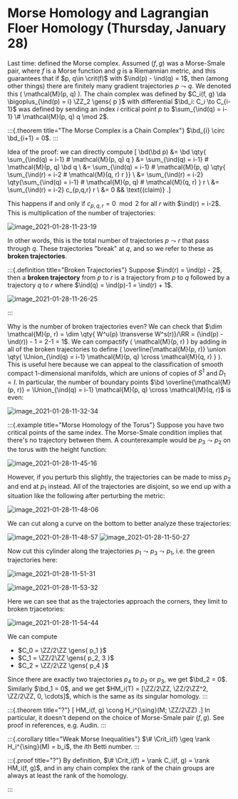 # Morse Homology and Lagrangian Floer Homology (Thursday, January 28)


Last time: defined the Morse complex.
Assumed $(f, g)$ was a Morse-Smale pair, where $f$ is a Morse function and $g$ is a Riemannian metric, and this guarantees that if $p, q\in \crit(f)$ with $\ind(p) - \ind(q) = 1$, then (among other things) there are finitely many gradient trajectories $p\leadsto q$.
We denoted this \( \mathcal{M}(p, q)  \).
The chain complex was defined by $C_i(f, g) \da \bigoplus_{\ind(p) = i} \ZZ_2 \gens{ p }$ with differential $\bd_i: C_i \to C_{i-1}$ was defined by sending an index $i$ critical point $p$ to $\sum_{\ind(q) = i-1} \# \mathcal{M}(p, q) q \mod 2$. 


:::{.theorem title="The Morse Complex is a Chain Complex"}
$\bd_{i} \circ \bd_{i+1} = 0$.
:::

Idea of the proof:
we can directly compute
\[
\bd(\bd p) 
&= \bd \qty{ \sum_{\ind(q) = i-1} \# \mathcal{M}(p, q) q }
&= \sum_{\ind(q) = i-1} \# \mathcal{M}(p, q) \bd q \\
&= \sum_{\ind(q) = i-1} \# \mathcal{M}(p, q) \qty{ \sum_{\ind(r) = i-2 \# \mathcal{M}(q, r) r  }}   \\
&= \sum_{\ind(r) = i-2} \qty{\sum_{\ind(q) = i-1} \# \mathcal{M}(p, q) \# \mathcal{M}(q, r) }  r \\
&= \sum_{\ind(r) = i-2} c_{p,q,r} r \\
&= 0 && \text{(claim)}
.\]

This happens if and only if $c_{p, q, r} = 0 \mod 2$ for all $r$ with $\ind(r) = i-2$.
This is multiplication of the number of trajectories:

![image_2021-01-28-11-23-19](figures/image_2021-01-28-11-23-19.png)

In other words, this is the total number of trajectories $p\leadsto r$ that pass through $q$.
These trajectories "break" at $q$, and so we refer to these as **broken trajectories**.


:::{.definition title="Broken Trajectories"}
Suppose $\ind(r) = \ind(p) - 2$, then a **broken trajectory** from $p$ to $r$ is a trajectory from $p$ to $q$ followed by a trajectory $q$ to $r$ where $\ind(q) = \ind(p)-1 = \ind(r) + 1$.

![image_2021-01-28-11-26-25](figures/image_2021-01-28-11-26-25.png)

:::

Why is the number of broken trajectories even?
We can check that $\dim \mathcal{M}(p, r) = \dim \qty{ W^u(p) \transverse W^s(r)}/\RR = (\ind(p) - \ind(r)) - 1 = 2-1 = 1$.
We can compactify \( \mathcal{M}(p, r)  \) by adding in all of the broken trajectories to define \( \overline{\mathcal{M}(p, r)} \union \qty{ \Union_{\ind(q) = i-1} \mathcal{M}(p, q) \cross \mathcal{M}(q, r) } \). 
This is useful here because we can appeal to the classification of smooth compact 1-dimensional manifolds, which are unions of copies of $S^1$ and $D_1 = I$.
In particular, the number of boundary points $\bd \overline{\mathcal{M}(p, r)} = \Union_{\ind(q) = i-1} \mathcal{M}(p, q) \cross \mathcal{M}(q, r)$ is even:

![image_2021-01-28-11-32-34](figures/image_2021-01-28-11-32-34.png)


:::{.example title="Morse Homology of the Torus"}
Suppose you have two critical points of the same index.
The Morse-Smale condition implies that there's no trajectory between them.
A counterexample would be $p_3 \leadsto p_2$ on the torus with the height function:

![image_2021-01-28-11-45-16](figures/image_2021-01-28-11-45-16.png)

However, if you perturb this slightly, the trajectories can be made to miss $p_2$ and end at $p_1$ instead.
All of the trajectories are disjoint, so we end up with a situation like the following after perturbing the metric:

![image_2021-01-28-11-48-06](figures/image_2021-01-28-11-48-06.png)

We can cut along a curve on the bottom to better analyze these trajectories:

![image_2021-01-28-11-48-57](figures/image_2021-01-28-11-48-57.png)
![image_2021-01-28-11-50-27](figures/image_2021-01-28-11-50-27.png)

Now cut this cylinder along the trajectories $p_1\leadsto p_3 \leadsto p_1$, i.e. the green trajectories here:

![image_2021-01-28-11-51-31](figures/image_2021-01-28-11-51-31.png)

![image_2021-01-28-11-53-32](figures/image_2021-01-28-11-53-32.png)

Here we can see that as the trajectories approach the corners, they limit to broken trjacetories:

![image_2021-01-28-11-54-44](figures/image_2021-01-28-11-54-44.png)

We can compute

- $C_0 = \ZZ/2\ZZ \gens{ p_1 }$ 
- $C_1 = \ZZ/2\ZZ \gens{ p_2, 3 }$ 
- $C_2 = \ZZ/2\ZZ \gens{ p_4 }$ 

Since there are exactly two trajectories $p_4$ to $p_2$ or $p_3$, we get $\bd_2 = 0$.
Similarly $\bd_1 = 0$, and we get $HM_i(T) = [\ZZ/2\ZZ, \ZZ/2\ZZ^2, \ZZ/2\ZZ, 0, \cdots]$, which is the same as its singular homology.
:::


:::{.theorem title="?"}
\[
HM_i(f, g) \cong H_i^{\sing}(M; \ZZ/2\ZZ)
.\]
In particular, it doesn't depend on the choice of Morse-Smale pair $(f, g)$.
See proof in references, e.g. Audin.
:::


:::{.corollary title="Weak Morse Inequalities"}
$\# \Crit_i(f) \geq \rank H_i^{\sing}(M) = b_i$, the $i$th Betti number.
:::


:::{.proof title="?"}
By definition, $\# \Crit_i(f) = \rank C_i(f, g) = \rank HM_i(f, g)$, and in any chain complex the rank of the chain groups are always at least the rank of the homology.

:::





